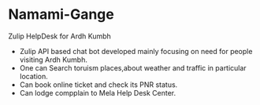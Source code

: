 # Namami-Gange

Zulip HelpDesk for Ardh Kumbh

* Zulip API based chat bot developed mainly focusing on need for people visiting Ardh Kumbh.
* One can Search  toruism places,about weather and traffic in particular location.
* Can book online ticket and check its PNR status.
* Can lodge compplain to Mela Help Desk Center.
